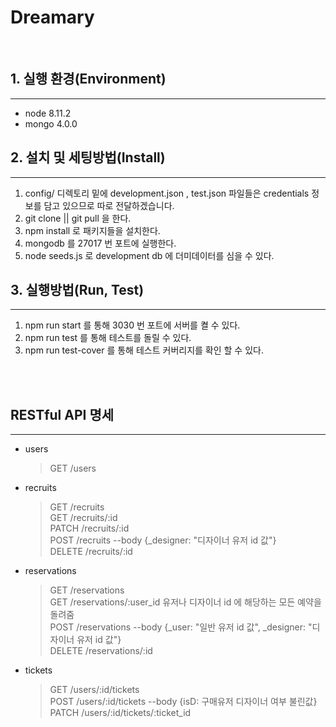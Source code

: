 # Dreamary

<br>

## 1. 실행 환경(Environment)

---

- node 8.11.2
- mongo 4.0.0

## 2. 설치 및 세팅방법(Install)

---

1. config/ 디렉토리 밑에 development.json , test.json 파일들은 credentials 정보를 담고 있으므로 따로 전달하겠습니다.
2. git clone || git pull 을 한다.
3. npm install 로 패키지들을 설치한다.
4. mongodb 를 27017 번 포트에 실행한다.
5. node seeds.js 로 development db 에 더미데이터를 심을 수 있다.

## 3. 실행방법(Run, Test)

---

1. npm run start 를 통해 3030 번 포트에 서버를 켤 수 있다.
2. npm run test 를 통해 테스트를 돌릴 수 있다.
3. npm run test-cover 를 통해 테스트 커버리지를 확인 할 수 있다.

<br><br>

## RESTful API 명세

---

- users

  > GET /users

- recruits

  > GET /recruits <br>
  > GET /recruits/:id <br>
  > PATCH /recruits/:id <br>
  > POST /recruits --body {\_designer: "디자이너 유저 id 값"} <br>
  > DELETE /recruits/:id

- reservations

  > GET /reservations <br>
  > GET /reservations/:user_id 유저나 디자이너 id 에 해당하는 모든 예약을 돌려줌 <br>
  > POST /reservations --body {\_user: "일반 유저 id 값", \_designer: "디자이너 유저 id 값"} <br>
  > DELETE /reservations/:id

- tickets
  > GET /users/:id/tickets <br>
  > POST /users/:id/tickets --body {isD: 구매유저 디자이너 여부 불린값} <br>
  > PATCH /users/:id/tickets/:ticket_id
